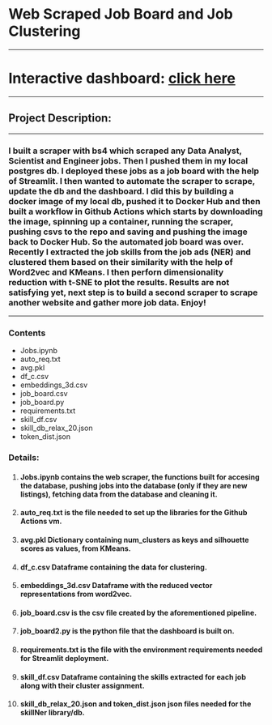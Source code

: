 # Web Scraped Job Board and Job Clustering
---
# Interactive dashboard: [click here](https://asteriosds-web-scraped-job-board-job-board2-z98535.streamlit.app/)
---
## Project Description:
---
### I built a scraper with bs4 which scraped any Data Analyst, Scientist and Engineer jobs. Then I pushed them in my local postgres db. I deployed these jobs as a job board with the help of Streamlit. I then wanted to automate the scraper to scrape, update the db and the dashboard. I did this by building a docker image of my local db, pushed it to Docker Hub and then built a workflow in Github Actions which starts by downloading the image, spinning up a container, running the scraper, pushing csvs to the repo and saving and pushing the image back to Docker Hub. So the automated job board was over. Recently I extracted the job skills from the job ads (NER) and clustered them based on their similarity with the help of Word2vec and KMeans. I then perforn dimensionality reduction with t-SNE to plot the results. Results are not satisfying yet, next step is to build a second scraper to scrape another website and gather more job data. Enjoy!

---
### Contents

- Jobs.ipynb
- auto_req.txt
- avg.pkl
- df_c.csv
- embeddings_3d.csv
- job_board.csv
- job_board.py
- requirements.txt
- skill_df.csv
- skill_db_relax_20.json
- token_dist.json

### Details:
1. #### **Jobs.ipynb** contains the web scraper, the functions built for accesing the database, pushing jobs into the database (only if they are new listings), fetching data from the database and cleaning it.
2. #### **auto_req.txt** is the file needed to set up the libraries for the Github Actions vm.
3. #### **avg.pkl** Dictionary containing num_clusters as keys and silhouette scores as values, from KMeans.
4. #### **df_c.csv** Dataframe containing the data for clustering.
5. #### **embeddings_3d.csv** Dataframe with the reduced vector representations from word2vec.
6. #### **job_board.csv** is the csv file created by the aforementioned pipeline.
7. #### **job_board2.py** is the python file that the dashboard is built on.
8. #### **requirements.txt** is the file with the environment requirements needed for Streamlit deployment.
9. #### **skill_df.csv** Dataframe containing the skills extracted for each job along with their cluster assignment.
10. #### **skill_db_relax_20.json** and **token_dist.json** json files needed for the skillNer library/db.
